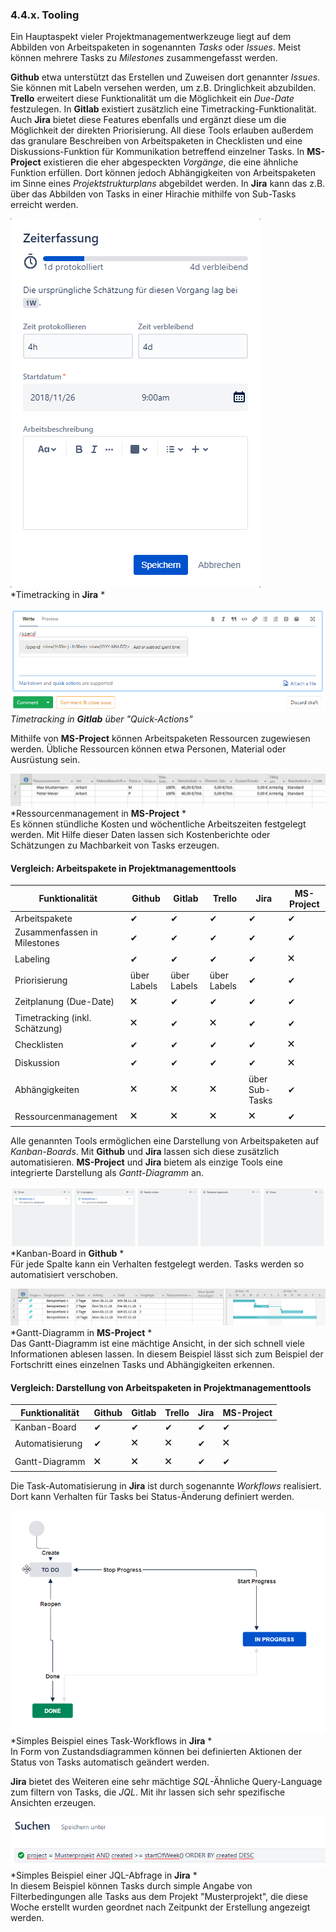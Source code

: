 ### 4.4.x. Tooling

Ein Hauptaspekt vieler Projektmanagementwerkzeuge liegt auf dem Abbilden von Arbeitspaketen in sogenannten *Tasks* oder *Issues*. Meist können mehrere Tasks zu *Milestones* zusammengefasst werden.

**Github** etwa unterstützt das Erstellen und Zuweisen dort genannter *Issues*. Sie können mit Labeln versehen werden, um z.B. Dringlichkeit abzubilden. **Trello** erweitert diese Funktionalität um die Möglichkeit ein *Due-Date* festzulegen. In **Gitlab** existiert zusätzlich eine Timetracking-Funktionalität. Auch **Jira** bietet diese Features ebenfalls und ergänzt diese um die Möglichkeit der direkten Priorisierung. All diese Tools erlauben außerdem das granulare Beschreiben von Arbeitspaketen in Checklisten und eine Diskussions-Funktion für Kommunikation betreffend einzelner Tasks. In **MS-Project** existieren die eher abgespeckten *Vorgänge*, die eine ähnliche Funktion erfüllen. Dort können jedoch Abhängigkeiten von Arbeitspaketen im Sinne eines *Projektstrukturplans* abgebildet werden. In **Jira** kann das z.B. über das Abbilden von Tasks in einer Hirachie mithilfe von Sub-Tasks erreicht werden.

![jira_timetracking](images/jira_timetracking.png "Jira: Timetracking")  
*Timetracking in **Jira** *

![gitlab_timetracking](images/gitlab_timetracking.png "Gitlab: Timetracking")  
*Timetracking in **Gitlab** über "Quick-Actions"*

Mithilfe von **MS-Project** können Arbeitspaketen Ressourcen zugewiesen werden. Übliche Ressourcen können etwa Personen, Material oder Ausrüstung sein.

![ms_ressourcen](images/ms_ressourcen.png "MS-Project: Ressourcenplanung")  
*Ressourcenmanagement in **MS-Project** *  
Es können stündliche Kosten und wöchentliche Arbeitszeiten festgelegt werden. Mit Hilfe dieser Daten lassen sich Kostenberichte oder Schätzungen zu Machbarkeit von Tasks erzeugen.

#### Vergleich: Arbeitspakete in Projektmanagementtools

Funktionalität | Github | Gitlab | Trello | Jira | MS-Project
--- | --- | --- | --- | --- | ---
Arbeitspakete | ✔ | ✔ | ✔ | ✔ | ✔
Zusammenfassen in Milestones | ✔ | ✔ | ✔ | ✔ | ✔
Labeling | ✔ | ✔ | ✔ | ✔ | 🗙
Priorisierung | über Labels | über Labels | über Labels | ✔ | ✔
Zeitplanung (Due-Date) | 🗙 | ✔ | ✔ | ✔ | ✔
Timetracking (inkl. Schätzung) | 🗙 | ✔ | 🗙 | ✔ | ✔
Checklisten | ✔ | ✔ | ✔ | ✔ | 🗙
Diskussion | ✔ | ✔ | ✔ | ✔ | 🗙
Abhängigkeiten | 🗙 | 🗙 | 🗙 | über Sub-Tasks | ✔
Ressourcenmanagement | 🗙 | 🗙 | 🗙 | 🗙 | ✔

Alle genannten Tools ermöglichen eine Darstellung von Arbeitspaketen auf *Kanban-Boards*. Mit **Github** und **Jira** lassen sich diese zusätzlich automatisieren. **MS-Project** und **Jira** bietem als einzige Tools eine integrierte Darstellung als *Gantt-Diagramm* an.

![ms_gantt](images/github_kanban.png "Github: Kanban-Board")  
*Kanban-Board in **Github** *  
Für jede Spalte kann ein Verhalten festgelegt werden. Tasks werden so automatisiert verschoben.

![ms_gantt](images/ms_gantt.png "MS-Project: Gantt-Diagramm")  
*Gantt-Diagramm in **MS-Project** *  
Das Gantt-Diagramm ist eine mächtige Ansicht, in der sich schnell viele Informationen ablesen lassen. In diesem Beispiel lässt sich zum Beispiel der Fortschritt eines einzelnen Tasks und Abhängigkeiten erkennen.

#### Vergleich: Darstellung von Arbeitspaketen in Projektmanagementtools

Funktionalität | Github | Gitlab | Trello | Jira | MS-Project
--- | --- | --- | --- | --- | ---
Kanban-Board | ✔ | ✔ | ✔ | ✔ | ✔
Automatisierung | ✔ | 🗙 | 🗙 | ✔ | 🗙
Gantt-Diagramm | 🗙 | 🗙 | 🗙 | ✔ | ✔

Die Task-Automatisierung in **Jira** ist durch sogenannte *Workflows* realisiert. Dort kann Verhalten für Tasks bei Status-Änderung definiert werden.

![jira_workflow](images/jira_workflow.png "Jira: Task-Workflow")  
*Simples Beispiel eines Task-Workflows in **Jira** *  
In Form von Zustandsdiagrammen können bei definierten Aktionen der Status von Tasks automatisch geändert werden.

**Jira** bietet des Weiteren eine sehr mächtige *SQL*-Ähnliche Query-Language zum filtern von Tasks, die *JQL*. Mit ihr lassen sich sehr spezifische Ansichten erzeugen.

![jira_jql](images/jira_jql.png "Jira: JQL")  
*Simples Beispiel einer JQL-Abfrage in **Jira** *  
In diesem Beispiel können Tasks durch simple Angabe von Filterbedingungen alle Tasks aus dem Projekt "Musterprojekt", die diese Woche erstellt wurden geordnet nach Zeitpunkt der Erstellung angezeigt werden.
